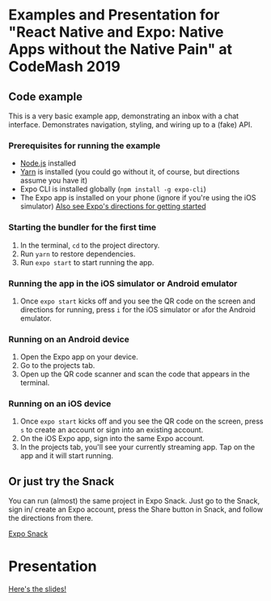 # Examples and Presentation for "React Native and Expo: Native Apps without the Native Pain" at CodeMash 2019

## Code example
This is a very basic example app, demonstrating an inbox with a chat interface. Demonstrates navigation, styling, and wiring up to a (fake) API.

### Prerequisites for running the example
* [Node.js](https://nodejs.org/en/) installed
* [Yarn](https://yarnpkg.com/en/) is installed (you could go without it, of course, but directions assume you have it)
* Expo CLI is installed globally (`npm install -g expo-cli`)
* The Expo app is installed on your phone (ignore if you're using the iOS simulator)
[Also see Expo's directions for getting started](https://expo.io/learn)

### Starting the bundler for the first time
1. In the terminal, `cd` to the project directory.
2. Run `yarn` to restore dependencies.
3. Run `expo start` to start running the app.

### Running the app in the iOS simulator or Android emulator
1. Once `expo start` kicks off and you see the QR code on the screen and directions for running, press `i` for the iOS simulator or `a`for the Android emulator.

### Running on an Android device
1. Open the Expo app on your device.
2. Go to the projects tab.
3. Open up the QR code scanner and scan the code that appears in the terminal.

### Running on an iOS device
1. Once `expo start` kicks off and you see the QR code on the screen, press `s` to create an account or sign into an existing account.
2. On the iOS Expo app, sign into the same Expo account.
3. In the projects tab, you'll see your currently streaming app. Tap on the app and it will start running.

## Or just try the Snack
You can run (almost) the same project in Expo Snack. Just go to the Snack, sign in/ create an Expo account, press the Share button in Snack, and follow the directions from there.

[Expo Snack](https://snack.expo.io/@llamaluvr/codemash-2019-example)

# Presentation

[Here's the slides!](https://docs.google.com/presentation/d/13ZctjaC89HC1IG78lY7ijyiU4KFQ00BZDR-AN97wAfk/edit?usp=sharing)
